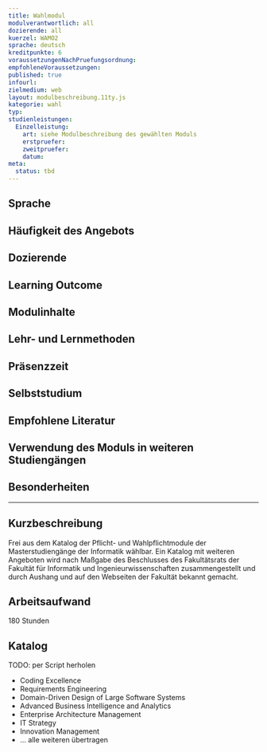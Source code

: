 ```yaml
---
title: Wahlmodul
modulverantwortlich: all
dozierende: all
kuerzel: WAMO2
sprache: deutsch
kreditpunkte: 6
voraussetzungenNachPruefungsordnung: 
empfohleneVoraussetzungen: 
published: true
infourl: 
zielmedium: web
layout: modulbeschreibung.11ty.js
kategorie: wahl
typ: 
studienleistungen:
  Einzelleistung:
    art: siehe Modulbeschreibung des gewählten Moduls
    erstpruefer: 
    zweitpruefer: 
    datum:
meta:
  status: tbd    
---
```


## Sprache

## Häufigkeit des Angebots

## Dozierende

## Learning Outcome

## Modulinhalte

## Lehr- und Lernmethoden

## Präsenzzeit

## Selbststudium

## Empfohlene Literatur

## Verwendung des Moduls in weiteren Studiengängen

## Besonderheiten

---

## Kurzbeschreibung

Frei aus dem Katalog der Pflicht- und Wahlpflichtmodule der Masterstudiengänge der Informatik wählbar. Ein Katalog mit weiteren Angeboten wird nach Maßgabe des Beschlusses des Fakultätsrats der Fakultät für Informatik und Ingenieurwissenschaften zusammengestellt und durch Aushang und auf den Webseiten der Fakultät bekannt gemacht.

## Arbeitsaufwand
180 Stunden

## Katalog

TODO: per Script herholen

- Coding Excellence
- Requirements Engineering
- Domain-Driven Design of Large Software Systems
- Advanced Business Intelligence and Analytics
- Enterprise Architecture Management
- IT Strategy
- Innovation Management
- ... alle weiteren übertragen